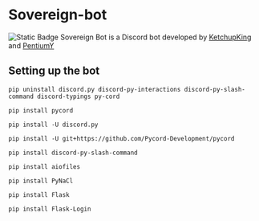 # Sovereign-bot

![Static Badge](https://img.shields.io/badge/Version-1.0.1-blue)
 Sovereign Bot is a Discord bot developed by [KetchupKing](https://github.com/KetchupKing) and [PentiumY](https://github.com/PentiumY)

## Setting up the bot

    pip uninstall discord.py discord-py-interactions discord-py-slash-command discord-typings py-cord
    
    pip install pycord
    
    pip install -U discord.py
    
    pip install -U git+https://github.com/Pycord-Development/pycord
    
    pip install discord-py-slash-command
    
    pip install aiofiles
    
    pip install PyNaCl

    pip install Flask
    
    pip install Flask-Login
